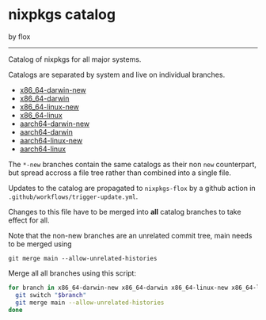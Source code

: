 # nixpkgs catalog

by flox

------

Catalog of nixpkgs for all major systems.

Catalogs are separated by system and live on individual branches.

- [x86_64-darwin-new](https://github.com/flox/nixpkgs-catalog/tree/x86_64-darwin-new)
- [x86_64-darwin](https://github.com/flox/nixpkgs-catalog/tree/x86_64-darwin)
- [x86_64-linux-new](https://github.com/flox/nixpkgs-catalog/tree/x86_64-linux-new)
- [x86_64-linux](https://github.com/flox/nixpkgs-catalog/tree/x86_64-linux)
- [aarch64-darwin-new](https://github.com/flox/nixpkgs-catalog/tree/aarch64-darwin-new)
- [aarch64-darwin](https://github.com/flox/nixpkgs-catalog/tree/aarch64-darwin)
- [aarch64-linux-new](https://github.com/flox/nixpkgs-catalog/tree/aarch64-linux-new)
- [aarch64-linux](https://github.com/flox/nixpkgs-catalog/tree/aarch64-linux)

The `*-new` branches contain the same catalogs as their non `new` counterpart,
but spread accross a file tree rather than combined into a single file.

Updates to the catalog are propagated to `nixpkgs-flox` by a github action in `.github/workflows/trigger-update.yml`.

Changes to this file have to be merged into **all** catalog branches to take effect for all.

Note that the non-new branches are an unrelated commit tree, main needs to be merged using

```
git merge main --allow-unrelated-histories
```

Merge all all branches using this script:

``` bash
for branch in x86_64-darwin-new x86_64-darwin x86_64-linux-new x86_64-linux aarch64-darwin-new aarch64-darwin aarch64-linux-new aarch64-linux; do
  git switch "$branch"
  git merge main --allow-unrelated-histories
done
```
